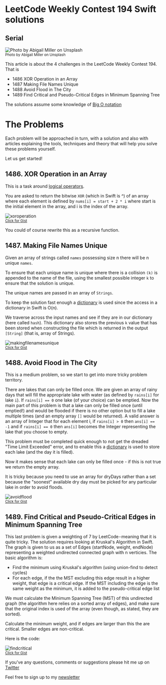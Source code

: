 # LeetCode Weekly Contest 194 Swift solutions
## Serial

![Photo by Abigail Miller on Unsplash](Images/photo-1532636653654-e243fbe850b1.jpeg)<br/>
<sub>Photo by Abigail Miller on Unsplash<sub>

This article is about the 4 challenges in the LeetCode Weekly Contest 194. That is
* 1486 XOR Operation in an Array
* 1487 Making File Names Unique
* 1488 Avoid Flood in The City
* 1489 Find Critical and Pseudo-Critical Edges in Minimum Spanning Tree

The solutions assume some knowledge of [Big O notation](https://medium.com/@stevenpcurtis.sc/beginners-big-o-for-swift-developers-c1ca94f2520)

# The Problems
Each problem will be approached in turn, with a solution and also with articles explaining the tools, techniques and theory that will help you solve these problems yourself.

Let us get started!

## 1486. XOR Operation in an Array
This is a task around [logical operators](https://medium.com/@stevenpcurtis.sc/logical-operators-in-swift-b20a1e9b53af).

You are asked to return the bitwise `XOR` (which in Swift is ^) of an array where each element is defined by `nums[i] = start + 2 * i` where start is the initial element in the array, and i is the index of the array.

![xoroperation](Images/xoroperation.png)<br>
<sub>[Click for Gist](https://gist.github.com/stevencurtis/7f3e915c2b5b7838df10c4a02d475707)<sub>

You could of course rewrite this as a recursive function. 

## 1487. Making File Names Unique
Given an array of strings called `names` possessing size n there will be n unique `names`.

To ensure that each unique name is unique where there is a collision `(k)` is appended to the name of the file, using the smallest possible integer `k` to ensure that the solution is unique. 

The unique names are passed in an array of `Strings`.

To keep the solution fast enough a [dictionary](https://medium.com/@stevenpcurtis.sc/dictionary-in-swift-52b14d6cfa93) is used since the access in a dictionary in Swift is O(n).

We traverse across the input names and see if they are in our dictionary (here called `hash`). This dictionary also stores the previous `k` value that has been stored when constructing the file which is returned in the output `[String]` (that is, array of Strings).

![makingfilenamesunique](Images/makingfilenamesunique.png)<br>
<sub>[Click for Gist](https://gist.github.com/stevencurtis/485c483d95ea93cd0d6687d90d2261ee)<sub>

## 1488. Avoid Flood in The City

This is a medium problem, so we start to get into more tricky problem territory.

There are lakes that can only be filled once. We are given an array of rainy days that will fill the appropriate lake with water (as defined by `rains[i]` for lake `i`). If `rains[i] == 0` one lake (of your choice) can be emptied.
Now the main part of this problem is that a lake can only be filled once (until emptied!) and would be flooded if there is no other option but to fill a lake multiple times (and an empty array `[]` would be returned). 
A valid answer is an array of Integer that for each element i, if `rains[i] > 0` then `ans[i] == -1` and if `rains[i] == 0` then `ans[i]` becomes the Integer representing the lake that you choose to empty.

This problem must be completed quick enough to not get the dreaded "Time Limit Exceeded" error, and to enable this a [dictionary](https://medium.com/@stevenpcurtis.sc/dictionary-in-swift-52b14d6cfa93) is used to store each lake (and the day it is filled).

Now it makes sense  that each lake can only be filled once - if this is not true we return the empty array.

It is tricky because you need to use an array for dryDays rather than a set because the "soonest" available dry day must be picked for any particular lake in order to avoid floods.

![avoidflood](Images/avoidflood.png)<br>
<sub>[Click for Gist](https://gist.github.com/stevencurtis/b3553c4d18982b70a226ce8f3401f5f3)<sub>

## 1489. Find Critical and Pseudo-Critical Edges in Minimum Spanning Tree

This last problem is given a weighting of 7 by LeetCode - meaning that it is quite tricky.
The solution requires looking at Kruskal's Algorithm in Swift.
The graph is given to us as a set of Edges (startNode, weight, endNode) representing a weighted undirected connected graph with n verticies.
The basic algorithm is:
* Find the minimum using Kruskal's algorithm (using union-find to detect cycles)
* For each edge, if the the MST excluding this edge result in a higher weight, that edge is a critical edge. If the MST including the edge is the same weight as the minimum, it is added to the pseudo-critical edge list

We must calculate the Minimum Spanning Tree (MST) of this undirected graph (the algorithm here relies on a sorted array of edges), and make sure that the original index is used of the array (even though, as stated, they are sorted).

Calculate the minimum weight, and if edges are larger than this the are critical. Smaller edges are non-critical.

Here is the code:


![findcritical](Images/findcritical.png)<br>
<sub>[Click for Gist](https://gist.github.com/stevencurtis/08e744e46407c41b6b1d7fe3a7e18e7a)<sub>

If you've any questions, comments or suggestions please hit me up on [Twitter](https://twitter.com/stevenpcurtis) 

Feel free to sign up to my [newsletter](https://slidetosubscribe.com/embed/swiftcoding/)

